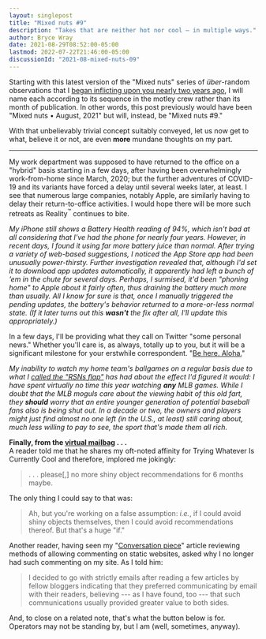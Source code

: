 ```yaml
---
layout: singlepost
title: "Mixed nuts #9"
description: "Takes that are neither hot nor cool — in multiple ways."
author: Bryce Wray
date: 2021-08-29T08:52:00-05:00
lastmod: 2022-07-22T21:46:00-05:00
discussionId: "2021-08-mixed-nuts-09"
---
```


Starting with this latest version of the "Mixed nuts" series of *über*-random observations that I [began inflicting upon you nearly two years ago](/posts/2019/11/mixed-nuts-2019-11/), I will name each according to its sequence in the motley crew rather than its month of publication. In other words, this post previously would have been "Mixed nuts • August, 2021" but will, instead, be "Mixed nuts #9."

With that unbelievably trivial concept suitably conveyed, let us now get to what, believe it or not, are even **more** mundane thoughts on my part.

---

My work department was supposed to have returned to the office on a "hybrid" basis starting in a few days, after having been overwhelmingly work-from-home since March, 2020; but the further adventures of COVID-19 and its variants have forced a delay until several weeks later, at least. I see that numerous large companies, notably Apple, are similarly having to delay their return-to-office activities. I would hope there will be more such retreats as Reality<sup>™</sup> continues to bite.

*My iPhone still shows a Battery Health reading of 94%, which isn't bad at all considering that I've had the phone for nearly four years. However, in recent days, I found it using far more battery juice than normal. After trying a variety of web-based suggestions, I noticed the App Store app had been unusually power-thirsty. Further investigation revealed that, although I'd set it to download app updates automatically, it apparently had left a bunch of ’em in the chute for several days. Perhaps, I surmised, it'd been "phoning home" to Apple about it fairly often, thus draining the battery much more than usually. All I know for sure is that, once I manually triggered the pending updates, the battery's behavior returned to a more-or-less normal state. (If it later turns out this **wasn't** the fix after all, I'll update this appropriately.)*

In a few days, I'll be providing what they call on Twitter "some personal news." Whether you'll care is, as always, totally up to you, but it will be a significant milestone for your erstwhile correspondent. "[Be here. Aloha.](https://en.wikipedia.org/wiki/Hawaii_Five-O_(1968_TV_series)#Credits)"

*My inability to watch my home team's ballgames on a regular basis due to what I [called the "RSNs flap"](/posts/2020/02/youtube-tv-rsns-flap/) has had about the effect I'd figured it would: I have spent virtually no time this year watching **any** MLB games. While I doubt that the MLB moguls care about the viewing habit of this old fart, they **should** worry that an entire younger generation of potential baseball fans also is being shut out. In a decade or two, the owners and players might just find almost no one left (in the U.S., at least) still caring about, much less willing to pay to see, the sport that's made them all rich.*

**Finally, from the [virtual mailbag](/contact)&nbsp;.&nbsp;.&nbsp;.**\
A reader told me that he shares my oft-noted affinity for Trying Whatever Is Currently Cool and therefore, implored me jokingly:

> . . . please[,] no more shiny object recommendations for 6 months maybe.

The only thing I could say to that was:

> Ah, but you're working on a false assumption: *i.e.*, if I could avoid shiny objects themselves, then I could avoid recommendations thereof. But that's a huge "if."

Another reader, having seen my "[Conversation piece](/posts/2020/10/conversation-piece/)" article reviewing methods of allowing commenting on static websites, asked why I no longer had such commenting on my site. As I told him:

> I decided to go with strictly emails after reading a few articles by fellow bloggers indicating that they preferred communicating by email with their readers, believing --- as I have found, too --- that such communications usually provided greater value to both sides.

And, to close on a related note, that's what the button below is for. Operators may not be standing by, but I am (well, sometimes, anyway).
